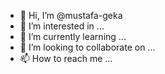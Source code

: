 - 👋 Hi, I’m @mustafa-geka
- 👀 I’m interested in ...
- 🌱 I’m currently learning ...
- 💞️ I’m looking to collaborate on ...
- 📫 How to reach me ...

<!---
mustafa-geka/mustafa-geka is a ✨ special ✨ repository because its `README.md` (this file) appears on your GitHub profile.
You can click the Preview link to take a look at your changes.
--->
